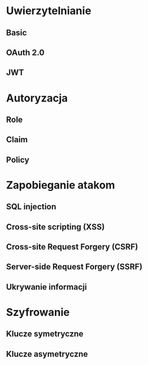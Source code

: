 # Uwierzytelnianie
## Basic
## OAuth 2.0
## JWT
# Autoryzacja
## Role
## Claim
## Policy
# Zapobieganie atakom
## SQL injection
## Cross-site scripting (XSS)
## Cross-site Request Forgery (CSRF)
## Server-side Request Forgery (SSRF)
## Ukrywanie informacji

# Szyfrowanie
## Klucze symetryczne
## Klucze asymetryczne
